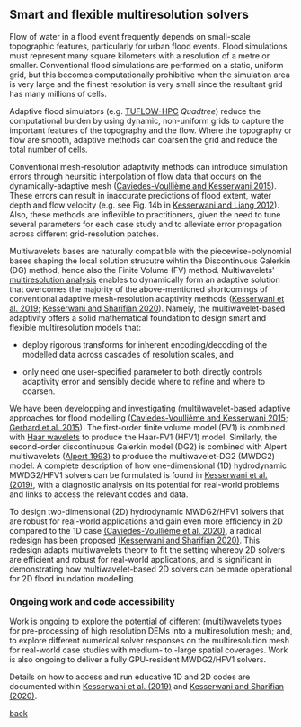 ## Smart and flexible multiresolution solvers

Flow of water in a flood event frequently depends on small-scale topographic features, particularly for urban flood events. Flood simulations must represent many square kilometers with a resolution of a metre or smaller. Conventional flood simulations are performed on a static, uniform grid, but this becomes computationally prohibitive when the simulation area is very large and the finest resolution is very small since the resultant grid has many millions of cells.  

Adaptive flood simulators (e.g. [TUFLOW-HPC](https://wiki.tuflow.com/index.php?title=HPC_Introduction) *Quadtree*) reduce the computational burden by using dynamic, non-uniform grids to capture the important features of the topography and the flow.  Where the topography or flow are smooth, adaptive methods can coarsen the grid and reduce the total number of cells.

Conventional mesh-resolution adaptivity methods can introduce simulation errors through heursitic interpolation of flow data that occurs on the dynamically-adaptive mesh ([Caviedes-Voullième and Kesserwani 2015](https://doi.org/10.1016/j.advwatres.2015.09.016)). These errors can result in inaccurate predictions of flood extent, water depth and flow velocity (e.g. see Fig. 14b in [Kesserwani and Liang 2012](https://www.sciencedirect.com/science/article/pii/S0309170811002181)).  Also, these methods are inflexible to practitioners, given the need to tune several parameters for each case study and to alleviate error propagation across different grid-resolution patches.

Multiwavelets bases are naturally compatible with the piecewise-polynomial bases shaping the local solution strucutre wihtin the Discontinuous Galerkin (DG) method, hence also the Finite Volume (FV) method. Multiwavelets' [multiresolution analysis](https://en.wikipedia.org/wiki/Multiresolution_analysis) enables to dynamically form an adaptive solution that overcomes the majority of the above-mentioned shortcomings of conventional adaptive mesh-resolution adaptivity methods ([Kesserwani et al. 2019](https://doi.org/10.1016/j.advwatres.2019.04.019); [Kesserwani and Sharifian 2020](https://www.sciencedirect.com/science/article/pii/S0309170820303079)). Namely, the multiwavelet-based adaptivity offers a solid mathematical foundation to design smart and flexible multiresolution models that: 

* deploy rigorous transforms for inherent encoding/decoding of the modelled data across cascades of resolution scales, and 

* only need one user-specified parameter to both directly controls adaptivity error and sensibly decide where to refine and where to coarsen. 


We have been developping and investigating (multi)wavelet-based adaptive approaches for flood modelling ([Caviedes-Voulliéme and Kesserwani 2015](https://doi.org/10.1016/j.advwatres.2015.09.016); [Gerhard et al. 2015](https://www.sciencedirect.com/science/article/pii/S0021999115005574)). The first-order finite volume model (FV1) is combined with [Haar wavelets](https://en.wikipedia.org/wiki/Haar_wavelet) to produce the Haar-FV1 (HFV1) model. Similarly, the second-order discontinuous Galerkin model (DG2) is combined with Alpert multiwavelets ([Alpert 1993](https://doi.org/10.1137/0524016)) to produce the multiwavelet-DG2 (MWDG2) model. A complete description of how one-dimensional (1D) hydrodynamic MWDG2/HFV1 solvers can be formulated is found in [Kesserwani et al. (2019)](https://doi.org/10.1016/j.advwatres.2019.04.019), with a diagnostic analysis on its potential for real-world problems and links to access the relevant codes and data. 

To design two-dimensional (2D) hydrodynamic MWDG2/HFV1 solvers that are robust for real-world applications and gain even more efficiency in 2D compared to the 1D case [(Caviedes-Voulliéme et al. 2020)](https://www.sciencedirect.com/science/article/pii/S0309170819309121?via%3Dihub), a radical redesign has been proposed [(Kesserwani and Sharifian 2020)](https://www.sciencedirect.com/science/article/pii/S0309170820303079). This redesign adapts multiwavelets theory to fit the setting whereby 2D solvers are efficient and robust for real-world applications, and is significant in demonstrating how multiwavelet-based 2D solvers can be made operational for 2D flood inundation modelling. 


### Ongoing work and code accessibility 
Work is ongoing to explore the potential of different (multi)wavelets types for pre-processing of high resolution DEMs into a multiresolution mesh; and, to explore different numerical solver responses on the multiresolution mesh for real-world case studies with medium- to -large spatial coverages. Work is also ongoing to deliver a fully GPU-resident MWDG2/HFV1 solvers.  

Details on how to access and run educative 1D and 2D codes are documented within [Kesserwani et al. (2019)](https://doi.org/10.1016/j.advwatres.2019.04.019) and [Kesserwani and Sharifian (2020)](https://www.sciencedirect.com/science/article/pii/S0309170820303079). 


[back](./)
